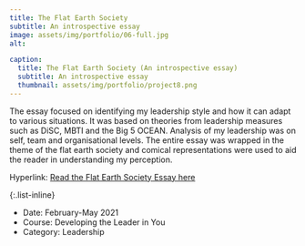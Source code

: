 ```yaml
---
title: The Flat Earth Society 
subtitle: An introspective essay
image: assets/img/portfolio/06-full.jpg
alt: 

caption:
  title: The Flat Earth Society (An introspective essay)
  subtitle: An introspective essay
  thumbnail: assets/img/portfolio/project8.png
---
```

 The essay focused on identifying my leadership style and how it can adapt to various situations. It was based on theories from leadership measures such as DiSC, MBTI and the Big 5 OCEAN. Analysis of my leadership was on self, team and organisational levels. The entire essay was wrapped in the theme of the flat earth society and comical representations were used to aid the reader in understanding my perception.

Hyperlink: [Read the Flat Earth Society Essay here]("https://drive.google.com/file/d/1JHi_X_eNri-R6VopTpn6w4gimTS5tnaC/view?usp=sharing") 

{:.list-inline}
- Date: February-May 2021
- Course: Developing the Leader in You
- Category: Leadership

